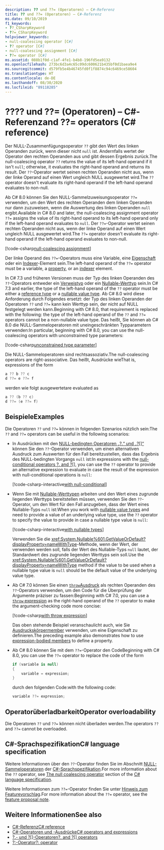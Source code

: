 ```yaml
---
description: ?? und ??= (Operatoren) – C#-Referenz
title: ?? und ??= (Operatoren) – C#-Referenz
ms.date: 09/10/2019
f1_keywords:
- ??_CSharpKeyword
- ??=_CSharpKeyword
helpviewer_keywords:
- null-coalescing operator [C#]
- ?? operator [C#]
- null-coalescing assignment [C#]
- ??= operator [C#]
ms.assetid: 088b1f0d-c1af-4fe1-b4b8-196fd5ea9132
ms.openlocfilehash: 273bc6d3a4c65c09dc600621b435bf0d1baea9e4
ms.sourcegitcommit: d579fb5e4b46745fd0f1f8874c94c6469ce58604
ms.translationtype: HT
ms.contentlocale: de-DE
ms.lasthandoff: 08/30/2020
ms.locfileid: "89118285"
---
```

# <a name="-and--operators-c-reference"></a><span data-ttu-id="efb9a-105">??</span><span class="sxs-lookup"><span data-stu-id="efb9a-105">??</span></span> <span data-ttu-id="efb9a-106">und ??= (Operatoren) – C#-Referenz</span><span class="sxs-lookup"><span data-stu-id="efb9a-106">and ??= operators (C# reference)</span></span>

<span data-ttu-id="efb9a-107">Der NULL-Zusammenfügungsoperator `??` gibt den Wert des linken Operanden zurück, wenn dieser nicht `null` ist. Andernfalls wertet der Operator den rechten Operanden aus und gibt dessen Ergebnis zurück.</span><span class="sxs-lookup"><span data-stu-id="efb9a-107">The null-coalescing operator `??` returns the value of its left-hand operand if it isn't `null`; otherwise, it evaluates the right-hand operand and returns its result.</span></span> <span data-ttu-id="efb9a-108">Der `??`-Operator wertet seinen rechten Operanden nicht aus, wenn der linke Operand auf einen Wert ungleich NULL ausgewertet wird.</span><span class="sxs-lookup"><span data-stu-id="efb9a-108">The `??` operator doesn't evaluate its right-hand operand if the left-hand operand evaluates to non-null.</span></span>

<span data-ttu-id="efb9a-109">Ab C# 8.0 können Sie den NULL-Sammelzuweisungsoperator `??=` verwenden, um den Wert des rechten Operanden dem linken Operanden nur dann zuzuweisen, wenn die Auswertung des linken Operanden `null` ergibt.</span><span class="sxs-lookup"><span data-stu-id="efb9a-109">Available in C# 8.0 and later, the null-coalescing assignment operator `??=` assigns the value of its right-hand operand to its left-hand operand only if the left-hand operand evaluates to `null`.</span></span> <span data-ttu-id="efb9a-110">Der `??=`-Operator wertet seinen rechten Operanden nicht aus, wenn der linke Operand auf einen Wert ungleich NULL ausgewertet wird.</span><span class="sxs-lookup"><span data-stu-id="efb9a-110">The `??=` operator doesn't evaluate its right-hand operand if the left-hand operand evaluates to non-null.</span></span>

[!code-csharp[null-coalescing assignment](snippets/shared/NullCoalescingOperator.cs#Assignment)]

<span data-ttu-id="efb9a-111">Der linke Operand des `??=`-Operators muss eine Variable, eine [Eigenschaft](../../programming-guide/classes-and-structs/properties.md) oder ein [Indexer](../../programming-guide/indexers/index.md)-Element sein.</span><span class="sxs-lookup"><span data-stu-id="efb9a-111">The left-hand operand of the `??=` operator must be a variable, a [property](../../programming-guide/classes-and-structs/properties.md), or an [indexer](../../programming-guide/indexers/index.md) element.</span></span>

<span data-ttu-id="efb9a-112">In C# 7.3 und früheren Versionen muss der Typ des linken Operanden des `??`-Operators entweder ein [Verweistyp](../keywords/reference-types.md) oder ein [Nullable-Werttyp](../builtin-types/nullable-value-types.md) sein.</span><span class="sxs-lookup"><span data-stu-id="efb9a-112">In C# 7.3 and earlier, the type of the left-hand operand of the `??` operator must be either a [reference type](../keywords/reference-types.md) or a [nullable value type](../builtin-types/nullable-value-types.md).</span></span> <span data-ttu-id="efb9a-113">Ab C# 8.0 wird diese Anforderung durch Folgendes ersetzt: der Typ des linken Operanden der Operatoren `??` und `??=` kann kein Werttyp sein, der nicht auf NULL festgelegt werden kann.</span><span class="sxs-lookup"><span data-stu-id="efb9a-113">Beginning with C# 8.0, that requirement is replaced with the following: the type of the left-hand operand of the `??` and `??=` operators cannot be a non-nullable value type.</span></span> <span data-ttu-id="efb9a-114">Das heißt, Sie können ab C# 8.0 die NULL-Sammeloperatoren mit uneingeschränkten Typparametern verwenden:</span><span class="sxs-lookup"><span data-stu-id="efb9a-114">In particular, beginning with C# 8.0, you can use the null-coalescing operators with unconstrained type parameters:</span></span>

[!code-csharp[unconstrained type parameter](snippets/shared/NullCoalescingOperator.cs#UnconstrainedType)]

<span data-ttu-id="efb9a-115">Die NULL-Sammeloperatoren sind rechtsassoziativ.</span><span class="sxs-lookup"><span data-stu-id="efb9a-115">The null-coalescing operators are right-associative.</span></span> <span data-ttu-id="efb9a-116">Das heißt, Ausdrücke wie</span><span class="sxs-lookup"><span data-stu-id="efb9a-116">That is, expressions of the form</span></span>

```csharp
a ?? b ?? c
d ??= e ??= f
```

<span data-ttu-id="efb9a-117">werden wie folgt ausgewertet</span><span class="sxs-lookup"><span data-stu-id="efb9a-117">are evaluated as</span></span>

```csharp
a ?? (b ?? c)
d ??= (e ??= f)
```

## <a name="examples"></a><span data-ttu-id="efb9a-118">Beispiele</span><span class="sxs-lookup"><span data-stu-id="efb9a-118">Examples</span></span>

<span data-ttu-id="efb9a-119">Die Operatoren `??` und `??=` können in folgenden Szenarios nützlich sein:</span><span class="sxs-lookup"><span data-stu-id="efb9a-119">The `??` and `??=` operators can be useful in the following scenarios:</span></span>

- <span data-ttu-id="efb9a-120">In Ausdrücken mit den [NULL-bedingten Operatoren „?.“ und „?[]“](member-access-operators.md#null-conditional-operators--and-) können Sie den `??`-Operator verwenden, um einen alternativen Ausdruck zum Auswerten für den Fall bereitzustellen, dass das Ergebnis des NULL-bedingten Vorgangs `null` ist:</span><span class="sxs-lookup"><span data-stu-id="efb9a-120">In expressions with the [null-conditional operators ?. and ?[]](member-access-operators.md#null-conditional-operators--and-), you can use the `??` operator to provide an alternative expression to evaluate in case the result of the expression with null-conditional operations is `null`:</span></span>

  [!code-csharp-interactive[with null-conditional](snippets/shared/NullCoalescingOperator.cs#WithNullConditional)]

- <span data-ttu-id="efb9a-121">Wenn Sie mit [Nullable-Werttypen](../builtin-types/nullable-value-types.md) arbeiten und den Wert eines zugrunde liegenden Werttyps bereitstellen müssen, verwenden Sie den `??`-Operator, um den Wert für den Fall anzugeben, dass der Wert eines Nullable-Typs `null` ist:</span><span class="sxs-lookup"><span data-stu-id="efb9a-121">When you work with [nullable value types](../builtin-types/nullable-value-types.md) and need to provide a value of an underlying value type, use the `??` operator to specify the value to provide in case a nullable type value is `null`:</span></span>

  [!code-csharp-interactive[with nullable types](snippets/shared/NullCoalescingOperator.cs#WithNullableTypes)]

  <span data-ttu-id="efb9a-122">Verwenden Sie die <xref:System.Nullable%601.GetValueOrDefault?displayProperty=nameWithType>-Methode, wenn der Wert, der verwenden werden soll, falls der Wert des Nullable-Typs `null` lautet, der Standardwert des zugrunde liegenden Werttyps sein soll.</span><span class="sxs-lookup"><span data-stu-id="efb9a-122">Use the <xref:System.Nullable%601.GetValueOrDefault?displayProperty=nameWithType> method if the value to be used when a nullable type value is `null` should be the default value of the underlying value type.</span></span>

- <span data-ttu-id="efb9a-123">Ab C# 7.0 können Sie einen [`throw`Ausdruck](../keywords/throw.md#the-throw-expression) als rechten Operanden des `??`-Operators verwenden, um den Code für die Überprüfung der Argumente präziser zu fassen:</span><span class="sxs-lookup"><span data-stu-id="efb9a-123">Beginning with C# 7.0, you can use a [`throw` expression](../keywords/throw.md#the-throw-expression) as the right-hand operand of the `??` operator to make the argument-checking code more concise:</span></span>

  [!code-csharp[with throw expression](snippets/shared/NullCoalescingOperator.cs#WithThrowExpression)]

  <span data-ttu-id="efb9a-124">Das oben stehende Beispiel veranschaulicht auch, wie Sie [Ausdruckskörpermember](../../programming-guide/statements-expressions-operators/expression-bodied-members.md) verwenden, um eine Eigenschaft zu definieren.</span><span class="sxs-lookup"><span data-stu-id="efb9a-124">The preceding example also demonstrates how to use [expression-bodied members](../../programming-guide/statements-expressions-operators/expression-bodied-members.md) to define a property.</span></span>

- <span data-ttu-id="efb9a-125">Ab C# 8.0 können Sie mit dem `??=`-Operator den Code</span><span class="sxs-lookup"><span data-stu-id="efb9a-125">Beginning with C# 8.0, you can use the `??=` operator to replace the code of the form</span></span>

  ```csharp
  if (variable is null)
  {
      variable = expression;
  }
  ```

  <span data-ttu-id="efb9a-126">durch den folgenden Code:</span><span class="sxs-lookup"><span data-stu-id="efb9a-126">with the following code:</span></span>

  ```csharp
  variable ??= expression;
  ```

## <a name="operator-overloadability"></a><span data-ttu-id="efb9a-127">Operatorüberladbarkeit</span><span class="sxs-lookup"><span data-stu-id="efb9a-127">Operator overloadability</span></span>

<span data-ttu-id="efb9a-128">Die Operatoren `??` und `??=` können nicht überladen werden.</span><span class="sxs-lookup"><span data-stu-id="efb9a-128">The operators `??` and `??=` cannot be overloaded.</span></span>

## <a name="c-language-specification"></a><span data-ttu-id="efb9a-129">C#-Sprachspezifikation</span><span class="sxs-lookup"><span data-stu-id="efb9a-129">C# language specification</span></span>

<span data-ttu-id="efb9a-130">Weitere Informationen über den `??`-Operator finden Sie im Abschnitt [NULL-Sammeloperatoren](~/_csharplang/spec/expressions.md#the-null-coalescing-operator) der [C#-Sprachspezifikation](~/_csharplang/spec/introduction.md).</span><span class="sxs-lookup"><span data-stu-id="efb9a-130">For more information about the `??` operator, see [The null coalescing operator](~/_csharplang/spec/expressions.md#the-null-coalescing-operator) section of the [C# language specification](~/_csharplang/spec/introduction.md).</span></span>

<span data-ttu-id="efb9a-131">Weitere Informationen zum `??=`-Operator finden Sie unter [Hinweis zum Featurevorschlag](~/_csharplang/proposals/csharp-8.0/null-coalescing-assignment.md).</span><span class="sxs-lookup"><span data-stu-id="efb9a-131">For more information about the `??=` operator, see the [feature proposal note](~/_csharplang/proposals/csharp-8.0/null-coalescing-assignment.md).</span></span>

## <a name="see-also"></a><span data-ttu-id="efb9a-132">Weitere Informationen</span><span class="sxs-lookup"><span data-stu-id="efb9a-132">See also</span></span>

- [<span data-ttu-id="efb9a-133">C#-Referenz</span><span class="sxs-lookup"><span data-stu-id="efb9a-133">C# reference</span></span>](../index.md)
- [<span data-ttu-id="efb9a-134">C#-Operatoren und -Ausdrücke</span><span class="sxs-lookup"><span data-stu-id="efb9a-134">C# operators and expressions</span></span>](index.md)
- <span data-ttu-id="efb9a-135">[?.- und ?[]-Operatoren](member-access-operators.md#null-conditional-operators--and-)</span><span class="sxs-lookup"><span data-stu-id="efb9a-135">[?. and ?[] operators](member-access-operators.md#null-conditional-operators--and-)</span></span>
- [<span data-ttu-id="efb9a-136">?:-Operator</span><span class="sxs-lookup"><span data-stu-id="efb9a-136">?: operator</span></span>](conditional-operator.md)
